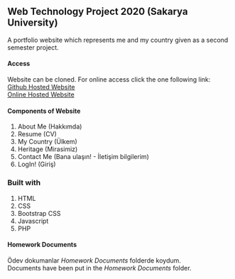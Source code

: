 ## Web Technology Project 2020 (Sakarya University)

A portfolio website which represents me and my country given as a second semester project.

#### Access
Website can be cloned. For online access click the one following link:\
[Github Hosted Website](https://waasiq.github.io/web-technology-project/)\
[Online Hosted Website](https://b181210557.000webhostapp.com/)

#### Components of Website                    
1. About Me (Hakkımda) 
2. Resume (CV)
3. My Country (Ülkem)  
4. Heritage (Mirasimiz)
4. Contact Me (Bana ulaşın! - İletişim bilgilerim)
5. LogIn! (Giriş) 

### Built with
1. HTML
2. CSS
3. Bootstrap CSS
4. Javascript
5. PHP

#### Homework Documents
Ödev dokumanlar *Homework Documents* folderde koydum.\
Documents have been put in the *Homework Documents* folder.

